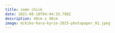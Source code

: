 ```yaml
---
title: some chick
date: 2021-08-10T04:44:33.798Z
description: 40cm x 40cm
image: mikiko-hara-kyrie-2015-photopaper_01.jpeg
---
```

